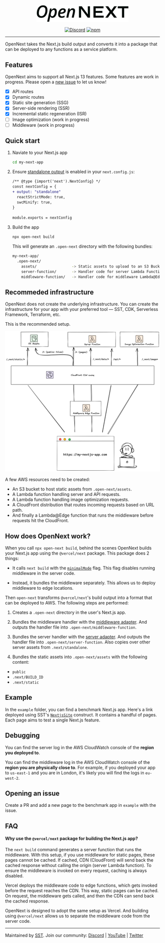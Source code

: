<p align="center">
  <a href="https://open-next.js.org">
    <picture>
      <source media="(prefers-color-scheme: dark)" srcset="docs/public/logo-dark.png">
      <img alt="OpenNext" src="docs/public/logo-light.svg" width="300" />
    </picture>
  </a>
</p>
<p align="center">
  <a href="https://sst.dev/discord"><img alt="Discord" src="https://img.shields.io/discord/983865673656705025?style=flat-square" /></a>
  <a href="https://www.npmjs.com/package/open-next"><img alt="npm" src="https://img.shields.io/npm/v/open-next.svg?style=flat-square" /></a>
</p>

---

OpenNext takes the Next.js build output and converts it into a package that can be deployed to any functions as a service platform.

## Features

OpenNext aims to support all Next.js 13 features. Some features are work in progress. Please open a [new issue](/issues/new) to let us know!

- [x] API routes
- [x] Dynamic routes
- [x] Static site generation (SSG)
- [x] Server-side rendering (SSR)
- [x] Incremental static regeneration (ISR)
- [ ] Image optimization (work in progress)
- [ ] Middleware (work in progress)

## Quick start

1. Naviate to your Next.js app

   ```bash
   cd my-next-app
   ```

2. Ensure [standalone output](https://nextjs.org/docs/advanced-features/output-file-tracing#automatically-copying-traced-files) is enabled in your `next.config.js`:

   ```diff
   /** @type {import('next').NextConfig} */
   const nextConfig = {
   + output: "standalone"
     reactStrictMode: true,
     swcMinify: true,
   }

   module.exports = nextConfig
   ```

3. Build the app

   ```bash
   npx open-next build
   ```

   This will generate an `.open-next` directory with the following bundles:

   ```bash
   my-next-app/
     .open-next/
       assets/                -> Static assets to upload to an S3 Bucket
       server-function/       -> Handler code for server Lambda Function
       middleware-function/   -> Handler code for middleware Lambda@Edge Function
   ```

## Recommeded infrastructure

OpenNext does not create the underlying infrastructure. You can create the infrastructure for your app with your preferred tool — SST, CDK, Serverless Framework, Terraform, etc.

This is the recommended setup.

<p align="center">
  <img alt="Architecture" src="docs/public/architecture.png" width="800" />
</p>

A few AWS resources need to be created:

- An S3 bucket to host static assets from `.open-next/assets`.
- A Lambda function handling server and API requests.
- A Lambda function handling image optimization requests.
- A CloudFront distribution that routes incoming requests based on URL path.
- And finally a Lambda@Edge function that runs the middleware before requests hit the CloudFront.

## How does OpenNext work?

When you call `npx open-next build`, behind the scenes OpenNext builds your Next.js app using the `@vercel/next` package. This package does 2 things:

- It calls `next build` with the [`minimalMode`](https://github.com/vercel/next.js/discussions/29801) flag. This flag disables running middleware in the server code.

- Instead, it bundles the middleware separately. This allows us to deploy middleware to edge locations.

Then `open-next` transforms `@vercel/next`'s build output into a format that can be deployed to AWS. The following steps are performed:

1. Creates a `.open-next` directory in the user's Next.js app.

1. Bundles the middleware handler with the [middleware adapter](/cli/assets/middleware-adapter.js). And outputs the handler file into `.open-next/middleware-function`.

1. Bundles the server handler with the [server adapter](/cli/assets/server-adapter.cjs). And outputs the handler file into `.open-next/server-function`. Also copies over other server assets from `.next/standalone`.

1. Bundles the static assets into `.open-next/assets` with the following content:

- `public`
- `.next/BUILD_ID`
- `.next/static`

## Example

In the `example` folder, you can find a benchmark Next.js app. Here's a link deployed using SST's [`NextjsSite`](https://docs.sst.dev/constructs/NextjsSite) construct. It contains a handful of pages. Each page aims to test a single Next.js feature.

## Debugging

You can find the server log in the AWS CloudWatch console of the **region you deployed to**.

You can find the middleware log in the AWS CloudWatch console of the **region you are physically close to**. For example, if you deployed your app to `us-east-1` and you are in London, it's likely you will find the logs in `eu-west-2`.

## Opening an issue

Create a PR and add a new page to the benchmark app in `example` with the issue.

## FAQ

#### Why use the `@vercel/next` package for building the Next.js app?

The `next build` command generates a server function that runs the middleware. With this setup, if you use middleware for static pages, these pages cannot be cached. If cached, CDN (CloudFront) will send back the cached response without calling the origin (server Lambda function). To ensure the middleware is invoked on every request, caching is always disabled.

Vercel deploys the middleware code to edge functions, which gets invoked before the request reaches the CDN. This way, static pages can be cached. On request, the middleware gets called, and then the CDN can send back the cached response.

OpenNext is designed to adopt the same setup as Vercel. And building using `@vercel/next` allows us to separate the middleware code from the server code.

---

Maintained by [SST](https://sst.dev). Join our community: [Discord](https://sst.dev/discord) | [YouTube](https://www.youtube.com/c/sst-dev) | [Twitter](https://twitter.com/SST_dev)
